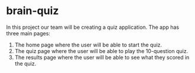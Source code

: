 # brain-quiz
In this project our team will be creating a quiz application. The app has three main pages:

1. The home page where the user will be able to start the quiz.
2. The quiz page where the user will be able to play the 10-question quiz.
3. The results page where the user will be able to see what they scored in the quiz.
